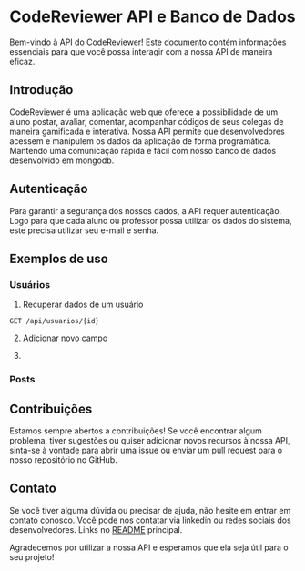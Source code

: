 # CodeReviewer API e Banco de Dados
Bem-vindo à API do CodeReviewer! Este documento contém informações essenciais para que você possa interagir com a nossa API de maneira eficaz.

## Introdução
CodeReviewer é uma aplicação web que oferece a possibilidade de um aluno postar, avaliar, comentar, acompanhar códigos de seus colegas de maneira gamificada e interativa. Nossa API permite que desenvolvedores acessem e manipulem os dados da aplicação de forma programática. Mantendo uma comunicação rápida e fácil com nosso banco de dados desenvolvido em mongodb.

## Autenticação
Para garantir a segurança dos nossos dados, a API requer autenticação. Logo para que cada aluno ou professor possa utilizar os dados do sistema, este precisa utilizar seu e-mail e senha.

## Exemplos de uso

### Usuários

1. Recuperar dados de um usuário

```
GET /api/usuarios/{id}
```

2. Adicionar novo campo

3. 


### Posts


## Contribuições
Estamos sempre abertos a contribuições! Se você encontrar algum problema, tiver sugestões ou quiser adicionar novos recursos à nossa API, sinta-se à vontade para abrir uma issue ou enviar um pull request para o nosso repositório no GitHub.

## Contato
Se você tiver alguma dúvida ou precisar de ajuda, não hesite em entrar em contato conosco. Você pode nos contatar via linkedin ou redes sociais dos desenvolvedores. Links no [README](../readme.md) principal.

Agradecemos por utilizar a nossa API e esperamos que ela seja útil para o seu projeto!